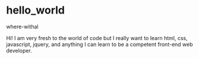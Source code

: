 # hello_world
where-withal

Hi! 
I am very fresh to the world of code but I really want to learn html, css, javascript, jquery, and anything I can learn to be 
a competent front-end web developer.
